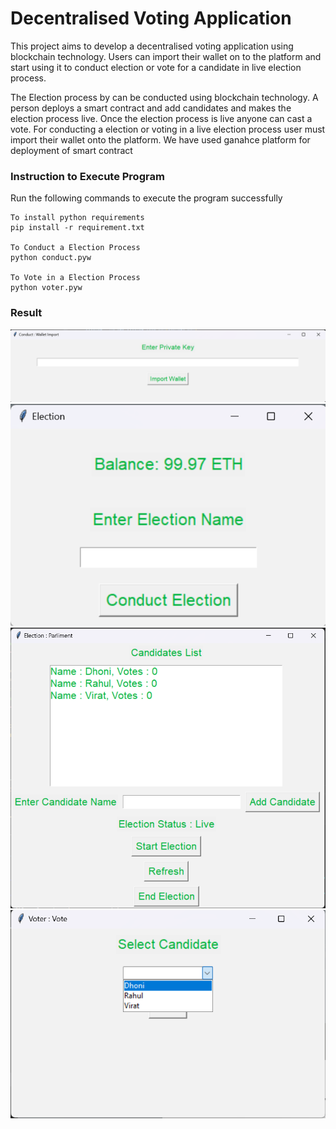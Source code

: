 # Decentralised Voting Application

This project aims to develop a decentralised voting application using blockchain technology. Users can import their wallet on to the platform and start using it to conduct election or vote for a candidate in live election process.

The Election process by can be conducted using blockchain technology. A person deploys a smart contract and add candidates and makes the election process live. Once the election process is live anyone can cast a vote. For conducting a election or voting in a live election process user must import their wallet onto the platform. We have used ganahce platform for deployment of smart contract

### Instruction to Execute Program
Run the following commands to execute the program successfully
```
To install python requirements
pip install -r requirement.txt

To Conduct a Election Process
python conduct.pyw

To Vote in a Election Process
python voter.pyw
```

### Result

![](./Images/Import%20Wallet%20Interface.png)
![](./Images/Conduct%20Election%20Interface.png)
![](./Images/Election%20Details.png)
![](./Images/Vote%20Candidates%20Interface.png)
